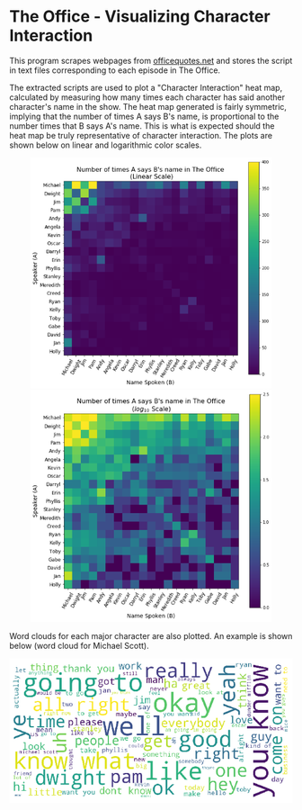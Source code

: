 # The Office - Visualizing Character Interaction

This program scrapes webpages from [officequotes.net](https://officequotes.net) and stores the script in text files corresponding to each episode in The Office.

The extracted scripts are used to plot a "Character Interaction" heat map, calculated by measuring how many times each character has said another character's name in the show. The heat map generated is fairly symmetric, implying that the number of times A says B's name, is proportional to the number times that B says A's name. This is what is expected should the heat map be truly representative of character interaction.
The plots are shown below on linear and logarithmic color scales.
<p align="CENTER">
  <img src="/plots/linearScale.png" width=430>
  <img src="/plots/logScale.png" width=430>
</p>

Word clouds for each major character are also plotted. An example is shown below (word cloud for Michael Scott).
<p align="CENTER">
  <img src="/plots/wordcloud_michael.png" width=700>
</p>
